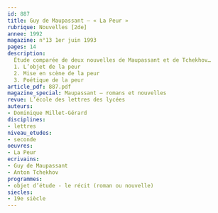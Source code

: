 ```yaml
---
id: 887
title: Guy de Maupassant – « La Peur » 
rubrique: Nouvelles [2de]
annee: 1992
magazine: n°13 1er juin 1993
pages: 14
description: 
  Étude comparée de deux nouvelles de Maupassant et de Tchekhov…
  1. L’objet de la peur
  2. Mise en scène de la peur
  3. Poétique de la peur
article_pdf: 887.pdf
magazine_special: Maupassant – romans et nouvelles
revue: L’école des lettres des lycées
auteurs:
- Dominique Millet-Gérard
disciplines:
- lettres
niveau_etudes:
- seconde
oeuvres:
- La Peur
ecrivains:
- Guy de Maupassant
- Anton Tchekhov
programmes:
- objet d’étude - le récit (roman ou nouvelle)
siecles:
- 19e siècle
---
```

